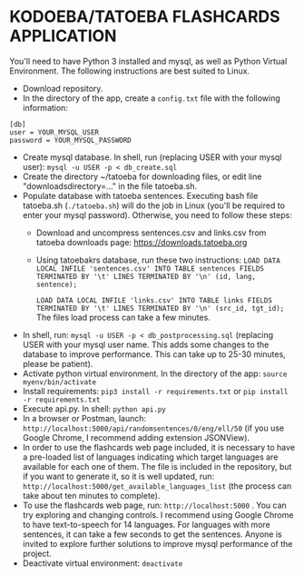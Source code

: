 # KODOEBA/TATOEBA FLASHCARDS APPLICATION

You'll need to have Python 3 installed and mysql, as well as Python Virtual Environment.
The following instructions are best suited to Linux.

- Download repository.
- In the directory of the app, create a ```config.txt``` file with the following information:
```
[db]
user = YOUR_MYSQL_USER
password = YOUR_MYSQL_PASSWORD
```
- Create mysql database. In shell, run (replacing USER with your mysql user):
```mysql -u USER -p < db_create.sql```
- Create the directory ~/tatoeba for downloading files, or edit line "downloadsdirectory=..." in the file tatoeba.sh.
- Populate database with tatoeba sentences. Executing bash file tatoeba.sh (```./tatoeba.sh```) will do the job in Linux (you'll be required to enter your mysql password). Otherwise, you need to follow these steps:
  - Download and uncompress sentences.csv and links.csv from tatoeba downloads page: https://downloads.tatoeba.org
  - Using tatoebakrs database, run these two instructions:
    ```LOAD DATA LOCAL INFILE 'sentences.csv' INTO TABLE sentences FIELDS TERMINATED BY '\t' LINES TERMINATED BY '\n' (id, lang, sentence);```

    ```LOAD DATA LOCAL INFILE 'links.csv' INTO TABLE links FIELDS TERMINATED BY '\t' LINES TERMINATED BY '\n' (src_id, tgt_id);```
The files load process can take a few minutes.
- In shell, run: ```mysql -u USER -p < db_postprocessing.sql``` (replacing USER with your mysql user name. This adds some changes to the database to improve performance. This can take up to 25-30 minutes, please be patient).
- Activate python virtual environment. In the directory of the app:
    ```source myenv/bin/activate```
- Install requirements:  ```pip3 install -r requirements.txt```  or ```pip install -r requirements.txt```
- Execute api.py. In shell: ```python api.py```
- In a browser or Postman, launch: ```http://localhost:5000/api/randomsentences/0/eng/ell/50``` (if you use Google Chrome, I recommend adding extension JSONView). 
- In order to use the flashcards web page included, it is necessary to have a pre-loaded list of languages indicating which target languages are available for each one of them. The file is included in the repository, but if you want to generate it, so it is well updated, run: ```http://localhost:5000/get_available_languages_list``` (the process can take about ten minutes to complete). 
- To use the flashcards web page, run: ```http://localhost:5000``` . You can try exploring and changing controls. I recommend using Google Chrome to have text-to-speech for 14 languages. For languages with more sentences, it can take a few seconds to get the sentences. Anyone is invited to explore further solutions to improve mysql performance of the project.
- Deactivate virtual environment: ```deactivate```

